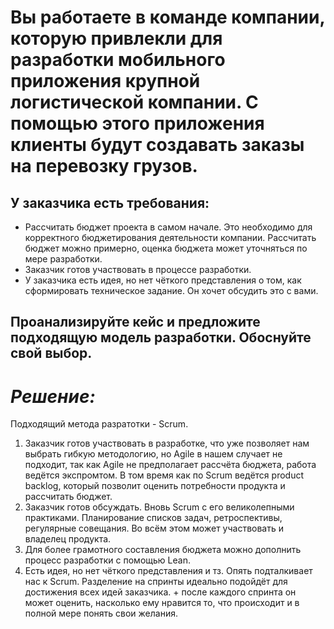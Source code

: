 # Вы работаете в команде компании, которую привлекли для разработки мобильного приложения крупной логистической компании. С помощью этого приложения клиенты будут создавать заказы на перевозку грузов.
## У заказчика есть требования:
* Рассчитать бюджет проекта в самом начале. Это необходимо для корректного бюджетирования деятельности компании. Рассчитать бюджет можно примерно, оценка бюджета может уточняться по мере разработки.
* Заказчик готов участвовать в процессе разработки.
* У заказчика есть идея, но нет чёткого представления о том, как сформировать техническое задание. Он хочет обсудить это с вами.

## Проанализируйте кейс и предложите подходящую модель разработки. Обоснуйте свой выбор.

# *Решение:*
Подходящий метода разратотки - Scrum.

1. Заказчик готов участвовать в разработке, что уже позволяет нам выбрать гибкую методологию, но Agile в нашем случает не подходит, так как Agile не предполагает рассчёта бюджета, работа ведётся экспромтом. В том время как по Scrum ведётся product backlog, который позволит оценить потребности продукта и рассчитать бюджет.
2. Заказчик готов обсуждать. Вновь Scrum с его великолепными практиками. Планирование списков задач, ретроспективы, регулярные совещания. Во всём этом может участвовать и владелец продукта.
3. Для более грамотного составления бюджета можно дополнить процесс разработки с помощью Lean.
4. Есть идея, но нет чёткого представления и тз. Опять подталкивает нас к Scrum. Разделение на спринты идеально подойдёт для достижения всех идей заказчика. + после каждого спринта он может оценить, насколько ему нравится то, что происходит и в полной мере понять свои желания.
